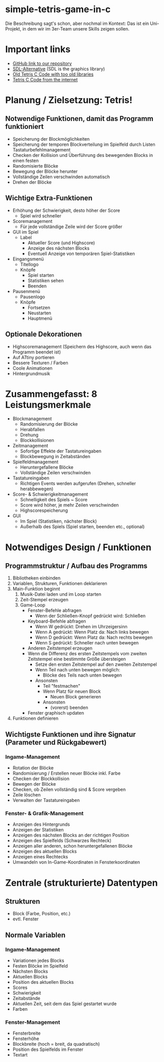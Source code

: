 # simple-tetris-game-in-c
Die Beschreibung sagt's schon, aber nochmal im Kontext: Das ist ein Uni-Projekt, in dem wir im 3er-Team unsere Skills zeigen sollen.


# Important links

- [GitHub link to our repository](https://github.com/NEOZEO64/simple-tetris-game-in-c)
- [SDL-Alternative](https://www.sfml-dev.org/tutorials/2.5/compile-with-cmake.php) (SDL is the graphics library)
- [Old Tetris C Code with too old libraries](http://csourcecodes.blogspot.com/2016/06/tetris-game-c-program-block-game.html)
- [Tetris C Code from the internet](https://github.com/dashed/tetris-sdl-c)


# Planung / Zielsetzung: Tetris!

## Notwendige Funktionen, damit das Programm funktioniert
- Speicherung der Blockmöglichkeiten
- Speicherung der temporen Blockverteilung im Spielfeld durch Listen
 Tastaturbefehlmanagement
- Checken der Kollision und Überführung des bewegenden Blocks in einen festen
- Randomisierte Blöcke
- Bewegung der Blöcke herunter
- Vollständige Zeilen verschwinden automatisch
- Drehen der Blöcke

## Wichtige Extra-Funktionen
- Erhöhung der Schwierigkeit, desto höher der Score
	- Spiel wird schneller
- Scoremanagement
	- Für jede vollständige Zeile wird der Score größer
- GUI im Spiel
	- Label
		- Aktueller Score (und Highscore)
		- Anzeige des nächsten Blocks
		- Eventuell Anzeige von temporären Spiel-Statistiken
- Eingangsmenü
	- Titellogo
	- Knöpfe
		- Spiel starten
		- Statistiken sehen
		- Beenden
- Pausenmenü
	- Pausenlogo
	- Knöpfe
		- Fortsetzen
		- Neustarten
		- Hauptmenü


## Optionale Dekorationen
- Highscoremanagement (Speichern des Highscore, auch wenn das Programm beendet ist)
- Auf ATtiny portieren
- Bessere Texturen / Farben
- Coole Animationen
- Hintergrundmusik



# Zusammengefasst: 8 Leistungsmerkmale
- Blockmanagement
	- Randomisierung der Blöcke
	- Herabfallen
	- Drehung
	- Blockkollisionen
- Zeitmanagement
	- Sofortige Effekte der Tastatureingaben
	- Blockbewegung in Zeitabständen
- Spielfeldmanagement
	- Heruntergefallene Blöcke
	- Vollständige Zeilen verschwinden
- Tastatureingaben
	- Richtigen Events werden aufgerufen (Drehen, schneller herabbewegen)
- Score- & Schwierigkeitmanagement
	- Schnelligkeit des Spiels ~ Score
	- Score wird höher, je mehr Zeilen verschwinden
	- Highscorespeicherung
- GUI
	- Im Spiel (Statistiken, nächster Block)
	- Außerhalb des Spiels (Spiel starten, beenden etc., optional)

# Notwendiges Design / Funktionen

## Programmstruktur / Aufbau des Programms

1. Bibliotheken einbinden
2. Variablen, Strukturen, Funktionen deklarieren
3. Main-Funktion beginnt
    1. Musik-Datei laden und im Loop starten
    2. Zeit-Stempel erzeugen
    3. Game-Loop
        - Fenster-Befehle abfragen
            - Wenn der Schließen-Knopf gedrückt wird: Schließen
        - Keyboard-Befehle abfragen
            - Wenn W gedrückt: Drehen im Uhrzeigersinn
            - Wenn A gedrückt: Wenn Platz da: Nach links bewegen
            - Wenn D gedrückt: Wenn Platz da: Nach rechts bewegen
            - Wenn S gedrückt: Schneller nach unten bewegen
        - Anderen Zeitstempel erzeugen
        - Wenn die Differenz des ersten Zeitstempels vom zweiten Zeitstempel eine bestimmte Größe übersteigen
            - Setze den ersten Zeitstempel auf den zweiten Zeitstempel
            - Wenn Teil nach unten bewegen möglich:
                - Blöcke des Teils nach unten bewegen
            - Ansonsten
                - Teil "festmachen"
                - Wenn Platz für neuen Block
                    - Neuen Block generieren
                - Ansonsten
                    - (vorerst) beenden
        - Fenster graphisch updaten
4. Funktionen definieren

## Wichtigste Funktionen und ihre Signatur (Parameter und Rückgabewert)

### Ingame-Management
- Rotation der Blöcke
- Randomisierung / Erstellen neuer Blöcke inkl. Farbe
- Checken der Blockkollision
- Bewegen der Blöcke
- Checken, ob Zeilen vollständig sind & Score vergeben
- Zeile löschen
- Verwalten der Tastatureingaben

### Fenster- & Grafik-Management
- Anzeigen des Hintergrunds
- Anzeigen der Statistiken
- Anzeigen des nächsten Blocks an der richtigen Position
- Anzeigen des Spielfelds (Schwarzes Rechteck)
- Anzeigen aller anderen, schon heruntergefallenen Blöcke
- Anzeigen des aktuellen Blocks
- Anzeigen eines Rechtecks
- Umwandeln von In-Game-Koordinaten in Fensterkoordinaten


# Zentrale (strukturierte) Datentypen

## Strukturen
- Block (Farbe, Position, etc.)
- evtl. Fenster

## Normale Variablen
### Ingame-Management
- Variationen jedes Blocks
- Festen Blöcke im Spielfeld
- Nächsten Blocks
- Aktuellen Blocks
- Position des aktuellen Blocks
- Scores
- Schwierigkeit
- Zeitabstände
- Aktuellen Zeit, seit dem das Spiel gestartet wurde
- Farben

### Fenster-Management
- Fensterbreite
- Fensterhöhe
- Blockbreite (hoch = breit, da quadratisch)
- Position des Spielfelds im Fenster
- Textart
